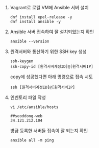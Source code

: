 1. Vagrant로 로컬 VM에 Ansible 서버 설치
    ```shell
    dnf install epel-release -y
    dnf install ansible -y
    ```

2. Ansible 서버 접속하여 잘 설치되었는지 확인
    ```shell
    ansible --version
    ```

3. 원격서버와 통신하기 위한 SSH key 생성
   ```shell
   ssh-keygen
   ssh-copy-id [원격서버계정ID]@[원격서버IP]
   ```
   
   copy에 성공했다면 아래 명령으로 접속 시도
   ```shell
   ssh [원격서버계정ID]@[원격서버IP]
   ```

4. 인벤토리 파일 작성
   ```shell
   vi /etc/ansible/hosts

   ##seoddong-web
   34.121.212.104
   ```

   방금 등록한 서버들 접속이 잘 되는지 확인
   ```shell
   ansible all -m ping
   ```
